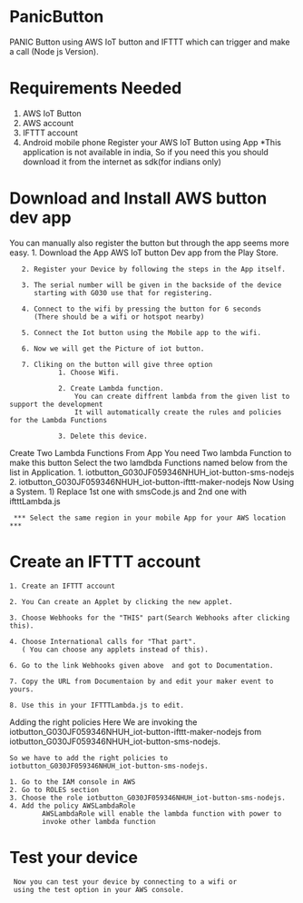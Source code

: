 # PanicButton
PANIC Button using AWS IoT button and IFTTT which can trigger and make a call (Node js Version).

# Requirements Needed
1. AWS IoT Button
2. AWS account
3. IFTTT account
4. Android mobile phone
Register your AWS IoT Button using App
*This application is not available in india, So if you need this you should download it from the internet as sdk(for
indians only)

# Download and Install AWS button dev app
   You can manually also register the button but through the app seems more easy.
       1. Download the App AWS IoT button Dev app from the Play Store.
       
       2. Register your Device by following the steps in the App itself.
       
       3. The serial number will be given in the backside of the device 
          starting with G030 use that for registering.
          
       4. Connect to the wifi by pressing the button for 6 seconds
          (There should be a wifi or hotspot nearby)
       
       5. Connect the Iot button using the Mobile app to the wifi.
       
       6. Now we will get the Picture of iot button.
       
       7. Cliking on the button will give three option
                1. Choose Wifi.
                
                2. Create Lambda function.
                    You can create diffrent lambda from the given list to support the development
                    It will automatically create the rules and policies for the Lambda Functions
                    
                3. Delete this device.
Create Two Lambda Functions From App
    You need Two lambda Function to make this button
    Select the two lamdbda Functions named below from the list in Application.
        1.  iotbutton_G030JF059346NHUH_iot-button-sms-nodejs
        2.  iotbutton_G030JF059346NHUH_iot-button-ifttt-maker-nodejs
Now Using a System.
     1) Replace 1st one with smsCode.js and 2nd one with iftttLambda.js
     
     *** Select the same region in your mobile App for your AWS location ***
# Create an IFTTT account
    1. Create an IFTTT account 
    
    2. You Can create an Applet by clicking the new applet.
    
    3. Choose Webhooks for the "THIS" part(Search Webhooks after clicking this).
    
    4. Choose International calls for "That part".
       ( You can choose any applets instead of this).
       
    6. Go to the link Webhooks given above  and got to Documentation.
    
    7. Copy the URL from Documentaion by and edit your maker event to yours.
    
    8. Use this in your IFTTTLambda.js to edit.
Adding the right policies
    Here We are invoking the iotbutton_G030JF059346NHUH_iot-button-ifttt-maker-nodejs from 
    iotbutton_G030JF059346NHUH_iot-button-sms-nodejs.
    
    So we have to add the right policies to iotbutton_G030JF059346NHUH_iot-button-sms-nodejs.
    
    1. Go to the IAM console in AWS
    2. Go to ROLES section
    3. Choose the role iotbutton_G030JF059346NHUH_iot-button-sms-nodejs.
    4. Add the policy AWSLambdaRole
            AWSLambdaRole will enable the lambda function with power to
            invoke other lambda function
# Test your device
     Now you can test your device by connecting to a wifi or
     using the test option in your AWS console.
